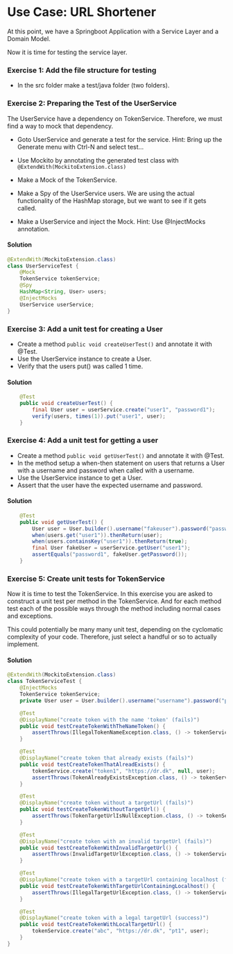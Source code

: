 # Use Case: URL Shortener

At this point, we have a Springboot Application with a Service Layer and a Domain Model.

Now it is time for testing the service layer.


### Exercise 1: Add the file structure for testing
- In the src folder make a test/java folder (two folders).

### Exercise 2: Preparing the Test of the UserService
The UserService have a dependency on TokenService. Therefore, we must find a way to mock that dependency.

- Goto UserService and generate a test for the service.
Hint: Bring up the Generate menu with Ctrl-N and select test...
  
- Use Mockito by annotating the generated test class with `@ExtendWith(MockitoExtension.class)`
- Make a Mock of the TokenService.
- Make a Spy of the UserService users. We are using the actual functionality of the HashMap storage, but we want to see if it gets called.
- Make a UserService and inject the Mock.
Hint: Use @InjectMocks annotation.
  
#### Solution
```java
@ExtendWith(MockitoExtension.class)
class UserServiceTest {
    @Mock
    TokenService tokenService;
    @Spy
    HashMap<String, User> users;
    @InjectMocks
    UserService userService;
}
```

### Exercise 3: Add a unit test for creating a User

- Create a method `public void createUserTest()` and annotate it with @Test.
- Use the UserService instance to create a User.
- Verify that the users put() was called 1 time.

#### Solution
```java
    @Test
    public void createUserTest() {
        final User user = userService.create("user1", "password1");
        verify(users, times(1)).put("user1", user);
    }
```


### Exercise 4: Add a unit test for getting a user

- Create a method `public void getUserTest()` and annotate it with @Test.
- In the method setup a when-then statement on users that returns a User with a username and password when called with a username. 
- Use the UserService instance to get a User.
- Assert that the user have the expected username and password.

#### Solution
```java
    @Test
    public void getUserTest() {
        User user = User.builder().username("fakeuser").password("password1").build();
        when(users.get("user1")).thenReturn(user);
        when(users.containsKey("user1")).thenReturn(true);
        final User fakeUser = userService.getUser("user1");
        assertEquals("password1", fakeUser.getPassword());
    }
```

### Exercise 5: Create unit tests for TokenService
Now it is time to test the TokenService. In this exercise you are asked to construct a unit test per method in the TokenService.
And for each method test each of the possible ways through the method including normal cases and exceptions.

This could potentially be many many unit test, depending on the cyclomatic complexity of your code. Therefore, just select a handful or so to actually implement.

#### Solution
```java
@ExtendWith(MockitoExtension.class)
class TokenServiceTest {
    @InjectMocks
    TokenService tokenService;
    private User user = User.builder().username("username").password("password").build();

    @Test
    @DisplayName("create token with the name 'token' (fails)")
    public void testCreateTokenWithTheNameToken() {
        assertThrows(IllegalTokenNameException.class, () -> tokenService.create("token", "https://dr.dk", null, user));
    }

    @Test
    @DisplayName("create token that already exists (fails)")
    public void testCreateTokenThatAlreadExists() {
        tokenService.create("token1", "https://dr.dk", null, user);
        assertThrows(TokenAlreadyExistsException.class, () -> tokenService.create("token1", "https://dr.dk", null, user));
    }

    @Test
    @DisplayName("create token without a targetUrl (fails)")
    public void testCreateTokenWithoutTargetUrl() {
        assertThrows(TokenTargetUrlIsNullException.class, () -> tokenService.create("token1", null, null, user));
    }

    @Test
    @DisplayName("create token with an invalid targetUrl (fails)")
    public void testCreateTokenWithInvalidTargetUrl() {
        assertThrows(InvalidTargetUrlException.class, () -> tokenService.create("token1", "htt", null, user));
    }

    @Test
    @DisplayName("create token with a targetUrl containing localhost (fails)")
    public void testCreateTokenWithTargetUrlContainingLocalhost() {
        assertThrows(IllegalTargetUrlException.class, () -> tokenService.create("token1", "http://localhost:8080/abc", null, user));
    }

    @Test
    @DisplayName("create token with a legal targetUrl (success)")
    public void testCreateTokenWithLocalTargetUrl() {
        tokenService.create("abc", "https://dr.dk", "pt1", user);
    }
}
```
